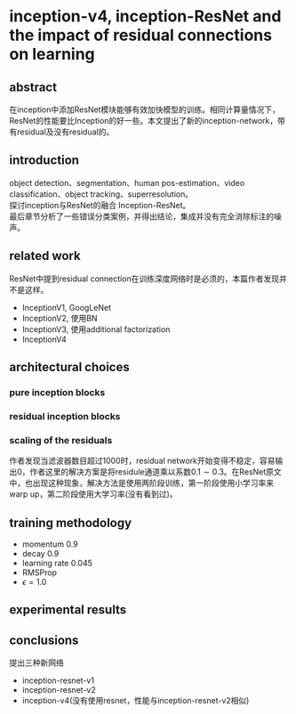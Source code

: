 # inception-v4, inception-ResNet and the impact of residual connections on learning
## abstract
在inception中添加ResNet模块能够有效加快模型的训练。相同计算量情况下，ResNet的性能要比Inception的好一些。本文提出了新的inception-network，带有residual及没有residual的。

## introduction
object detection、segmentation、human pos-estimation、video classification、object tracking、superresolution。  
探讨inception与ResNet的融合 Inception-ResNet。  
最后章节分析了一些错误分类案例，并得出结论，集成并没有完全消除标注的噪声。

## related work
ResNet中提到residual connection在训练深度网络时是必须的，本篇作者发现并不是这样。
- InceptionV1, GoogLeNet
- InceptionV2, 使用BN
- InceptionV3, 使用additional factorization
- InceptionV4

## architectural choices
### pure inception blocks
### residual inception blocks
### scaling of the residuals
作者发现当滤波器数目超过$1000$时，residual network开始变得不稳定，容易输出0，作者这里的解决方案是将residule通道乘以系数$0.1\sim 0.3$。在ResNet原文中，也出现这种现象，解决方法是使用两阶段训练，第一阶段使用小学习率来warp up，第二阶段使用大学习率(没有看到过)。

## training methodology
- momentum 0.9
- decay 0.9
- learning rate 0.045
- RMSProp
- $\epsilon=1.0$

## experimental results
## conclusions
提出三种新网络
- inception-resnet-v1
- inception-resnet-v2
- inception-v4(没有使用resnet，性能与inception-resnet-v2相似)